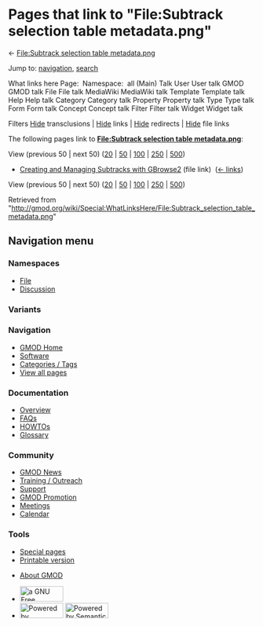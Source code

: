 <div id="mw-page-base" class="noprint">

</div>

<div id="mw-head-base" class="noprint">

</div>

<div id="content" class="mw-body" role="main">

<span id="top"></span>

<div id="mw-js-message" style="display:none;">

</div>



# <span dir="auto">Pages that link to "File:Subtrack selection table metadata.png"</span>

<div id="bodyContent">

<div id="contentSub">

← [File:Subtrack selection table
metadata.png](/wiki/File:Subtrack_selection_table_metadata.png "File:Subtrack selection table metadata.png")

</div>

<div id="jump-to-nav" class="mw-jump">

Jump to: [navigation](#mw-navigation), [search](#p-search)

</div>

<div id="mw-content-text">

What links here Page:  Namespace:  all (Main) Talk User User talk GMOD
GMOD talk File File talk MediaWiki MediaWiki talk Template Template talk
Help Help talk Category Category talk Property Property talk Type Type
talk Form Form talk Concept Concept talk Filter Filter talk Widget
Widget talk

Filters
[Hide](/mediawiki/index.php?title=Special:WhatLinksHere/File:Subtrack_selection_table_metadata.png&hidetrans=1 "Special:WhatLinksHere/File:Subtrack selection table metadata.png")
transclusions \|
[Hide](/mediawiki/index.php?title=Special:WhatLinksHere/File:Subtrack_selection_table_metadata.png&hidelinks=1 "Special:WhatLinksHere/File:Subtrack selection table metadata.png")
links \|
[Hide](/mediawiki/index.php?title=Special:WhatLinksHere/File:Subtrack_selection_table_metadata.png&hideredirs=1 "Special:WhatLinksHere/File:Subtrack selection table metadata.png")
redirects \|
[Hide](/mediawiki/index.php?title=Special:WhatLinksHere/File:Subtrack_selection_table_metadata.png&hideimages=1 "Special:WhatLinksHere/File:Subtrack selection table metadata.png")
file links

The following pages link to **[File:Subtrack selection table
metadata.png](/wiki/File:Subtrack_selection_table_metadata.png "File:Subtrack selection table metadata.png")**:

View (previous 50 \| next 50)
([20](/mediawiki/index.php?title=Special:WhatLinksHere/File:Subtrack_selection_table_metadata.png&limit=20 "Special:WhatLinksHere/File:Subtrack selection table metadata.png")
\|
[50](/mediawiki/index.php?title=Special:WhatLinksHere/File:Subtrack_selection_table_metadata.png&limit=50 "Special:WhatLinksHere/File:Subtrack selection table metadata.png")
\|
[100](/mediawiki/index.php?title=Special:WhatLinksHere/File:Subtrack_selection_table_metadata.png&limit=100 "Special:WhatLinksHere/File:Subtrack selection table metadata.png")
\|
[250](/mediawiki/index.php?title=Special:WhatLinksHere/File:Subtrack_selection_table_metadata.png&limit=250 "Special:WhatLinksHere/File:Subtrack selection table metadata.png")
\|
[500](/mediawiki/index.php?title=Special:WhatLinksHere/File:Subtrack_selection_table_metadata.png&limit=500 "Special:WhatLinksHere/File:Subtrack selection table metadata.png"))

- [Creating and Managing Subtracks with
  GBrowse2](/wiki/Creating_and_Managing_Subtracks_with_GBrowse2 "Creating and Managing Subtracks with GBrowse2")
  (file link) ‎ <span class="mw-whatlinkshere-tools">([←
  links](/mediawiki/index.php?title=Special:WhatLinksHere&target=Creating+and+Managing+Subtracks+with+GBrowse2 "Special:WhatLinksHere"))</span>

View (previous 50 \| next 50)
([20](/mediawiki/index.php?title=Special:WhatLinksHere/File:Subtrack_selection_table_metadata.png&limit=20 "Special:WhatLinksHere/File:Subtrack selection table metadata.png")
\|
[50](/mediawiki/index.php?title=Special:WhatLinksHere/File:Subtrack_selection_table_metadata.png&limit=50 "Special:WhatLinksHere/File:Subtrack selection table metadata.png")
\|
[100](/mediawiki/index.php?title=Special:WhatLinksHere/File:Subtrack_selection_table_metadata.png&limit=100 "Special:WhatLinksHere/File:Subtrack selection table metadata.png")
\|
[250](/mediawiki/index.php?title=Special:WhatLinksHere/File:Subtrack_selection_table_metadata.png&limit=250 "Special:WhatLinksHere/File:Subtrack selection table metadata.png")
\|
[500](/mediawiki/index.php?title=Special:WhatLinksHere/File:Subtrack_selection_table_metadata.png&limit=500 "Special:WhatLinksHere/File:Subtrack selection table metadata.png"))

</div>

<div class="printfooter">

Retrieved from
"<http://gmod.org/wiki/Special:WhatLinksHere/File:Subtrack_selection_table_metadata.png>"

</div>

<div id="catlinks" class="catlinks catlinks-allhidden">

</div>

<div class="visualClear">

</div>

</div>

</div>

<div id="mw-navigation">

## Navigation menu

<div id="mw-head">



<div id="left-navigation">

<div id="p-namespaces" class="vectorTabs" role="navigation"
aria-labelledby="p-namespaces-label">

### Namespaces

- <span id="ca-nstab-image"><a href="/wiki/File:Subtrack_selection_table_metadata.png" accesskey="c"
  title="View the file page [c]">File</a></span>
- <span id="ca-talk"><a
  href="/mediawiki/index.php?title=File_talk:Subtrack_selection_table_metadata.png&amp;action=edit&amp;redlink=1"
  accesskey="t"
  title="Discussion about the content page [t]">Discussion</a></span>

</div>

<div id="p-variants" class="vectorMenu emptyPortlet" role="navigation"
aria-labelledby="p-variants-label">

### 

### Variants[](#)

<div class="menu">

</div>

</div>

</div>

<div id="right-navigation">





</div>



</div>

</div>

</div>

<div id="mw-panel">

<div id="p-logo" role="banner">

<a href="/wiki/Main_Page"
style="background-image: url(http://gmod.org/images/GMOD-cogs.png);"
title="Visit the main page"></a>

</div>

<div id="p-Navigation" class="portal" role="navigation"
aria-labelledby="p-Navigation-label">

### Navigation

<div class="body">

- <span id="n-GMOD-Home">[GMOD Home](/wiki/Main_Page)</span>
- <span id="n-Software">[Software](/wiki/GMOD_Components)</span>
- <span id="n-Categories-.2F-Tags">[Categories /
  Tags](/wiki/Categories)</span>
- <span id="n-View-all-pages">[View all
  pages](/wiki/Special:AllPages)</span>

</div>

</div>

<div id="p-Documentation" class="portal" role="navigation"
aria-labelledby="p-Documentation-label">

### Documentation

<div class="body">

- <span id="n-Overview">[Overview](/wiki/Overview)</span>
- <span id="n-FAQs">[FAQs](/wiki/Category:FAQ)</span>
- <span id="n-HOWTOs">[HOWTOs](/wiki/Category:HOWTO)</span>
- <span id="n-Glossary">[Glossary](/wiki/Glossary)</span>

</div>

</div>

<div id="p-Community" class="portal" role="navigation"
aria-labelledby="p-Community-label">

### Community

<div class="body">

- <span id="n-GMOD-News">[GMOD News](/wiki/GMOD_News)</span>
- <span id="n-Training-.2F-Outreach">[Training /
  Outreach](/wiki/Training_and_Outreach)</span>
- <span id="n-Support">[Support](/wiki/Support)</span>
- <span id="n-GMOD-Promotion">[GMOD
  Promotion](/wiki/GMOD_Promotion)</span>
- <span id="n-Meetings">[Meetings](/wiki/Meetings)</span>
- <span id="n-Calendar">[Calendar](/wiki/Calendar)</span>

</div>

</div>

<div id="p-tb" class="portal" role="navigation"
aria-labelledby="p-tb-label">

### Tools

<div class="body">

- <span id="t-specialpages"><a href="/wiki/Special:SpecialPages" accesskey="q"
  title="A list of all special pages [q]">Special pages</a></span>
- <span id="t-print"><a
  href="/mediawiki/index.php?title=Special:WhatLinksHere/File:Subtrack_selection_table_metadata.png&amp;printable=yes"
  rel="alternate" accesskey="p"
  title="Printable version of this page [p]">Printable version</a></span>

</div>

</div>

</div>

</div>

<div id="footer" role="contentinfo">

- <span id="footer-places-about">[About
  GMOD](/wiki/GMOD:About "GMOD:About")</span>

<!-- -->

- <span id="footer-copyrightico">[<img src="http://www.gnu.org/graphics/gfdl-logo-small.png" width="88"
  height="31" alt="a GNU Free Documentation License" />](http://www.gnu.org/licenses/fdl-1.3.html)</span>
- <span id="footer-poweredbyico">[<img src="/mediawiki/skins/common/images/poweredby_mediawiki_88x31.png"
  width="88" height="31" alt="Powered by MediaWiki" />](//www.mediawiki.org/)
  [<img
  src="/mediawiki/extensions/SemanticMediaWiki/includes/../resources/images/smw_button.png"
  width="88" height="31" alt="Powered by Semantic MediaWiki" />](https://www.semantic-mediawiki.org/wiki/Semantic_MediaWiki)</span>

<div style="clear:both">

</div>

</div>
